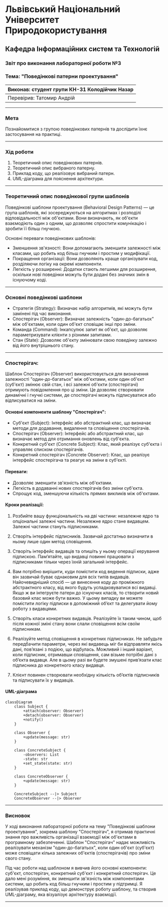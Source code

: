 
# Львівський Національний Університет Природокористування
## Кафедра Інформаційних систем та Технологій

### Звіт про виконання лабораторної роботи №3
### Тема: "Поведінкові патерни проектування"

| Виконав: студент групи КН-31 Колодійчик Назар |  
| ------------------------------------------ |  
| Перевірив: Татомир Андрій                  |  

---

### Мета
Познайомитися з групою поведінкових патернів та дослідити їхнє застосування на практиці.

---

### Хід роботи

1. Теоретичний опис поведінкових патернів.
2. Теоретичний опис вибраного патерну.
3. Приклад коду, що реалізовує вибраний патерн.
4. UML-діаграма для пояснення архітектури.

---

### Теоретичний опис поведінкової групи шаблонів

Поведінкові шаблони проектування (Behavioral Design Patterns) — це група шаблонів, які зосереджуються на алгоритмах і розподілі відповідальності між об'єктами. Вони визначають, як об'єкти взаємодіють один з одним, що дозволяє спростити комунікацію і зробити її більш гнучкою.

Основні переваги поведінкових шаблонів:
- Зменшення зв'язності: Вони допомагають зменшити залежності між класами, що робить код більш гнучким і простим у модифікації.
- Покращення організації: Вони дозволяють краще організувати код, розділяючи логіку на окремі компоненти.
- Легкість у розширенні: Додатки стають легшими для розширення, оскільки нові поведінки можуть бути додані без значних змін в існуючому коді.



---

### Основні поведінкові шаблони

- Стратегія (Strategy): Визначає набір алгоритмів, які можуть бути замінені під час виконання.
- Спостерігач (Observer): Визначає залежність "один-до-багатьох" між об'єктами, коли один об'єкт сповіщає інші про зміни.
- Команда (Command): Інкапсулює запит як об'єкт, що дозволяє параметризувати клієнти з різними запитами.
- Стан (State): Дозволяє об'єкту змінювати свою поведінку залежно від його внутрішнього стану.


---

### Спостерігач: 

Шаблон Спостерігач (Observer) використовується для визначення залежності "один-до-багатьох" між об'єктами, коли один об'єкт (суб'єкт) змінює свій стан, і всі залежні об'єкти (спостерігачі) отримують повідомлення про ці зміни. Це дозволяє створювати динамічні і гнучкі системи, де спостерігачі можуть підписуватися або відписуватися на зміни.

#### Основні компоненти шаблону "Спостерігач":

- Суб'єкт (Subject): Інтерфейс або абстрактний клас, що визначає методи для додавання, видалення та сповіщення спостерігачів.
- Спостерігач (Observer): Інтерфейс або абстрактний клас, що визначає метод для отримання оновлень від суб'єкта.
- Конкретний суб'єкт (Concrete Subject): Клас, який реалізує суб'єкта і управляє списком спостерігачів.
- Конкретний спостерігач (Concrete Observer): Клас, що реалізує інтерфейс спостерігача та реагує на зміни в суб'єкті.

#### Переваги:

- Дозволяє зменшити зв'язність між об'єктами.
- Легкість в додаванні нових спостерігачів без зміни суб'єкта.
- Спрощує код, зменшуючи кількість прямих викликів між об'єктами.

#### Кроки реалізації:

1) Розбийте вашу функціональність на дві частини: незалежне ядро та опціональні залежні частини. Незалежне ядро стане видавцем. Залежні частини стануть підписниками.

2) Створіть інтерфейс підписників. Зазвичай достатньо визначити в ньому лише один метод сповіщення.

3) Створіть інтерфейс видавців та опишіть у ньому операції керування підпискою. Пам’ятайте, що видавці повинні працювати з підписниками тільки через їхній загальний інтерфейс.

4) Вам потрібно вирішити, куди помістити код ведення підписки, адже він зазвичай буває однаковим для всіх типів видавців. Найочевидніший спосіб — це винесення коду до проміжного абстрактного класу, від якого будуть успадковуватися всі видавці. Якщо ж ви інтегруєте патерн до існуючих класів, то створити новий базовий клас може бути важко. У цьому випадку ви можете помістити логіку підписки в допоміжний об’єкт та делегувати йому роботу з видавцями.

5) Створіть класи конкретних видавців. Реалізуйте їх таким чином, щоб після кожної зміні стану вони слали сповіщення всім своїм підписникам.

6) Реалізуйте метод сповіщення в конкретних підписниках. Не забудьте передбачити параметри, через які видавець міг би відправляти якісь дані, пов’язані з подією, що відбулась. Можливий і інший варіант, коли підписник, отримавши сповіщення, сам візьме потрібні дані з об’єкта видавця. Але в цьому разі ви будете змушені прив’язати клас підписника до конкретного класу видавця.

7) Клієнт повинен створювати необхідну кількість об’єктів підписників та підписувати їх у видавців.

####  UML-діаграма

```mermaid
classDiagram
    class Subject {
        +attach(observer: Observer)
        +detach(observer: Observer)
        +notify()
    }

    class Observer {
        +update(message: str)
    }

    class ConcreteSubject {
        -observers: List
        -state: str
        +set_state(state: str)
    }

    class ConcreteObserver {
        +update(message: str)
    }

    ConcreteSubject --|> Subject
    ConcreteObserver --|> Observer

```

---

### Висновок

У ході виконання лабораторної роботи на тему "Поведінкові шаблони проектування", зокрема шаблону "Спостерігач", я отримав практичні знання про важливість організації взаємодії між об'єктами в програмному забезпеченні. Шаблон "Спостерігач" надає можливість реалізувати механізм "один-до-багатьох", коли один об'єкт (суб'єкт) може сповіщати кілька залежних об'єктів (спостерігачів) про зміни свого стану.

Під час роботи над шаблоном я вивчив його основні компоненти: суб'єкт, спостерігач, конкретний суб'єкт і конкретний спостерігач. Це дало мені розуміння, як зменшити зв'язність між компонентами системи, що робить код більш гнучким і простим у підтримці. Я реалізував приклад коду, що демонструє роботу шаблону, та створив UML-діаграму, яка візуалізує архітектуру взаємодії.

---

